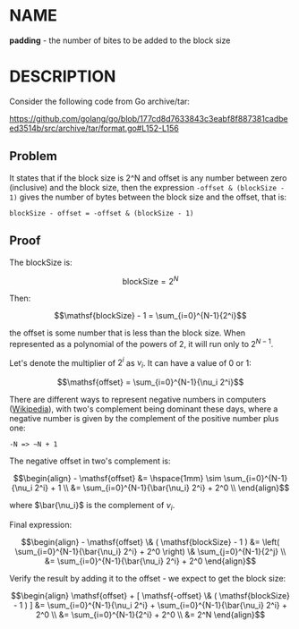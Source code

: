 # NAME

**padding** - the number of bites to be added to the block size


# DESCRIPTION

Consider the following code from Go archive/tar:

https://github.com/golang/go/blob/177cd8d7633843c3eabf8f887381cadbeed3514b/src/archive/tar/format.go#L152-L156

## Problem

It states that if the block size is 2^N and offset is any number between zero
(inclusive) and the block size, then the expression `-offset & (blockSize - 1)`
gives the number of bytes between the block size and the offset, that is:

```
blockSize - offset = -offset & (blockSize - 1)
```

## Proof

The blockSize is:

```math
\mathsf{blockSize} = 2^N
```

Then:

```math
\mathsf{blockSize} - 1 = \sum_{i=0}^{N-1}{2^i}
```

the offset is some number that is less than the block size. When represented as
a polynomial of the powers of 2, it will run only to $`2^{N-1}`$.

Let's denote the multiplier of $`2^i`$ as $`\nu_i`$. It can have a value of 0 or
1:

```math
\mathsf{offset} = \sum_{i=0}^{N-1}{\nu_i 2^i}
```

There are different ways to represent negative numbers in computers
([Wikipedia](https://en.wikipedia.org/wiki/Signed_number_representations)), with
two's complement being dominant these days, where a negative number is given
by the complement of the positive number plus one:

```
-N => ~N + 1
```

The negative offset in two's complement is:

```math
\begin{align}
- \mathsf{offset} &= \hspace{1mm} \sim \sum_{i=0}^{N-1}{\nu_i 2^i} + 1 \\
        &= \sum_{i=0}^{N-1}{\bar{\nu_i} 2^i} + 2^0 \\
\end{align}
```

where $`\bar{\nu_i}`$ is the complement of $`\nu_i`$.

Final expression:

```math
\begin{align}
- \mathsf{offset} \& ( \mathsf{blockSize} - 1 ) &= \left( \sum_{i=0}^{N-1}{\bar{\nu_i} 2^i} + 2^0 \right) \& \sum_{j=0}^{N-1}{2^j} \\
  &= \sum_{i=0}^{N-1}{\bar{\nu_i} 2^i} + 2^0
\end{align}
```

Verify the result by adding it to the offset - we expect to get the block size:

```math
\begin{align}
\mathsf{offset} + [ \mathsf{-offset} \& ( \mathsf{blockSize} - 1 ) ] &= \sum_{i=0}^{N-1}{\nu_i 2^i} + \sum_{i=0}^{N-1}{\bar{\nu_i} 2^i} + 2^0 \\
  &= \sum_{i=0}^{N-1}{2^i} + 2^0 \\
  &= 2^N
\end{align}
```
